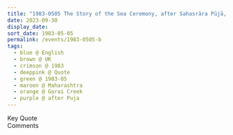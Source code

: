 ```yaml
---
title: "1983-0505 The Story of the Sea Ceremony, after Sahasrāra Pūjā, Gorai Creek (30 kms NW of Mumbai), Maharashtra, India"
date: 2023-09-30
display_date: 
sort_date: 1983-05-05
permalink: /events/1983-0505-b
tags:
  - blue @ English
  - brown @ UK
  - crimson @ 1983
  - deeppink @ Quote
  - green @ 1983-05
  - maroon @ Maharashtra
  - orange @ Gorai Creek
  - purple @ after Puja
---
```


<wave-list>
  <list-title color="green" width="75">Key Quote</list-title>
  <list-item color="BlanchedAlmond"  width="200"></list-item>
  <list-item color="Lavender"></list-item>
  <list-item color="BlanchedAlmond"></list-item>
</wave-list>

<br>

<wave-list>
  <list-title color="green" width="75">Comments</list-title>
  <list-item color="BlanchedAlmond"  width="200"></list-item>
  <list-item color="Lavender"></list-item>
  <list-item color="BlanchedAlmond"></list-item>
</wave-list>